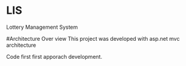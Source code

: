 # LIS
Lottery Management System

#Architecture Over view
This project was developed with asp.net mvc architecture 

Code first first apporach development.

